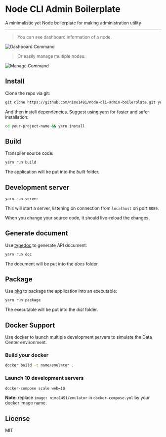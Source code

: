 # Node CLI Admin Boilerplate

A minimalistic yet Node boilerplate for making administration utility

---

> You can see dashboard information of a node.

![Dashboard Command](https://user-images.githubusercontent.com/738544/27579345-c81c5f5a-5b59-11e7-97e2-01ded749926d.gif)

> Or easily manage multiple nodes.

![Manage Command](https://user-images.githubusercontent.com/738544/27579430-0e186bac-5b5a-11e7-8a7e-9f3f76ec32d5.gif)

## Install

Clone the repo via git:

```bash
git clone https://github.com/nimo1491/node-cli-admin-boilerplate.git your-project-name
```

And then install dependencies. Suggest using [yarn](https://github.com/yarnpkg/yarn) for faster and safer installation:

```bash
cd your-project-name && yarn install
```

## Build

Transpiler source code:

```bash
yarn run build
```

The application will be put into the *built* folder.

## Development server

```bash
yarn run server
```

This will start a server, listening on connection from `localhost` on port `8080`. 

When you change your source code, it should live-reload the changes.

## Generate document

Use [typedoc](https://github.com/TypeStrong/typedoc) to generate API document:

```bash
yarn run doc
```

The document will be put into the *docs* folder.

## Package

Use [pkg](https://github.com/zeit/pkg) to package the application into an executable:

```bash
yarn run package
```

The executable will be put into the *dist* folder.

## Docker Support

Use docker to launch multiple development servers to simulate the Data Center environment.

### Build your docker

```bash
docker build -t name/emulator .
```

### Launch 10 development servers

```bash
docker-compose scale web=10
```

**Note:** replace `image: nimo1491/emulator` in `docker-compose.yml` by your docker image name.

## License

MIT
